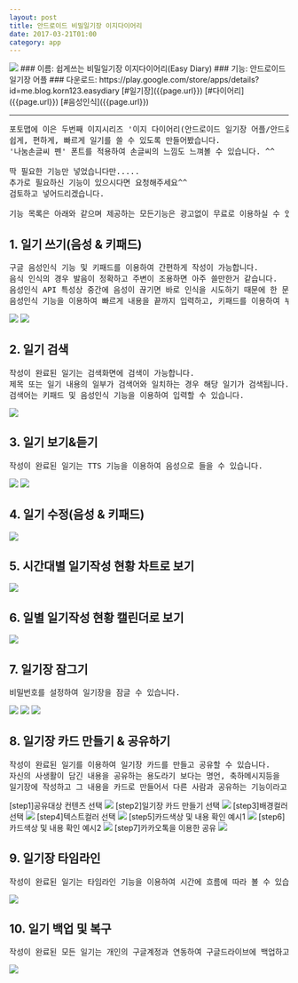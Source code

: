 ```yaml
---
layout: post
title: 안드로이드 비밀일기장 이지다이어리
date: 2017-03-21T01:00
category: app
---
```


<img class="fit image" src="/images/post/app_easydiary01.png">
### 이름: 쉽게쓰는 비밀일기장 이지다이어리(Easy Diary)
### 기능: 안드로이드 일기장 어플
### 다운로드: https://play.google.com/store/apps/details?id=me.blog.korn123.easydiary
[#일기장]({{page.url}}) [#다이어리]({{page.url}}) [#음성인식]({{page.url}})

---

<pre>
포토맵에 이은 두번째 이지시리즈 '이지 다이어리(안드로이드 일기장 어플/안드로이드 다이어리 어플)'입니다.
쉽게, 편하게, 빠르게 일기를 쓸 수 있도록 만들어봤습니다.
'나눔손글씨 펜' 폰트를 적용하여 손글씨의 느낌도 느껴볼 수 있습니다. ^^

딱 필요한 기능만 넣었습니다만.....
추가로 필요하신 기능이 있으시다면 요청해주세요^^
검토하고 넣어드리겠습니다.

기능 목록은 아래와 같으며 제공하는 모든기능은 광고없이 무료로 이용하실 수 있습니다.
</pre>


## 1. 일기 쓰기(음성 & 키패드)
<pre>
구글 음성인식 기능 및 키패드를 이용하여 간편하게 작성이 가능합니다.
음식 인식의 경우 발음이 정확하고 주변이 조용하면 아주 쓸만한거 같습니다.
음성인식 API 특성상 중간에 음성이 끊기면 바로 인식을 시도하기 때문에 한 문장씩 끊어서 입력하는것이 효율적입니다.
음성인식 기능을 이용하여 빠르게 내용을 끝까지 입력하고, 키패드를 이용하여 부분적으로 수정하면 빠르고 간편하게 일기를 적을 수 있습니다.
</pre>
<img class="fit image" src="/images/post/app_easydiary02_01.png">
<img class="fit image" src="/images/post/app_easydiary02_02.png">

## 2. 일기 검색
<pre>
작성이 완료된 일기는 검색화면에 검색이 가능합니다.
제목 또는 일기 내용의 일부가 검색어와 일치하는 경우 해당 일기가 검색됩니다.
검색어는 키패드 및 음성인식 기능을 이용하여 입력할 수 있습니다.
</pre>
<img class="fit image" src="/images/post/app_easydiary03.png">

## 3. 일기 보기&듣기
<pre>
작성이 완료된 일기는 TTS 기능을 이용하여 음성으로 들을 수 있습니다.
</pre>
<img class="fit image" src="/images/post/app_easydiary04.png">
<img class="fit image" src="/images/post/app_easydiary04_02.png">

## 4. 일기 수정(음성 & 키패드)
<img class="fit image" src="/images/post/app_easydiary05.png">

## 5. 시간대별 일기작성 현황 차트로 보기
<img class="fit image" src="/images/post/app_easydiary07.png">

## 6. 일별 일기작성 현황 캘린더로 보기
<img class="fit image" src="/images/post/app_easydiary08.png">

## 7. 일기장 잠그기
<pre>
비밀번호를 설정하여 일기장을 잠글 수 있습니다.
</pre>
<img class="fit image" src="/images/post/app_easydiary09_01.png">
<img class="fit image" src="/images/post/app_easydiary09_03.png">
<img class="fit image" src="/images/post/app_easydiary09_02.png">

## 8. 일기장 카드 만들기 & 공유하기
<pre>
작성이 완료된 일기를 이용하여 일기장 카드를 만들고 공유할 수 있습니다.
자신의 사생활이 담긴 내용을 공유하는 용도라기 보다는 명언, 축하메시지등을
일기장에 작성하고 그 내용을 카드로 만들어서 다른 사람과 공유하는 기능이라고 생각하면 될 것 같습니다. 
</pre>
<span>[step1]공유대상 컨텐츠 선택</span>
<img class="fit image" src="/images/post/app_easydiary10_01.png">
<span>[step2]일기장 카드 만들기 선택</span>
<img class="fit image" src="/images/post/app_easydiary10_02.png">
<span>[step3]배경컬러 선택</span>
<img class="fit image" src="/images/post/app_easydiary10_03.png">
<span>[step4]텍스트컬러 선택</span>
<img class="fit image" src="/images/post/app_easydiary10_04.png">
<span>[step5]카드색상 및 내용 확인 예시1</span>
<img class="fit image" src="/images/post/app_easydiary10_05.png">
<span>[step6]카드색상 및 내용 확인 예시2</span>
<img class="fit image" src="/images/post/app_easydiary10_06.png">
<span>[step7]카카오톡을 이용한 공유</span>
<img class="fit image" src="/images/post/app_easydiary10_07.png">

## 9. 일기장 타임라인
<pre>
작성이 완료된 일기는 타임라인 기능을 이용하여 시간에 흐름에 따라 볼 수 있습니다.
</pre>
<img class="fit image" src="/images/post/app_easydiary11_01.png">

## 10. 일기 백업 및 복구
<pre>
작성이 완료된 모든 일기는 개인의 구글계정과 연동하여 구글드라이브에 백업하고 다른 디바이스에서 복구할 수 있습니다.
</pre>
<img class="fit image" src="/images/post/app_easydiary06.png">





